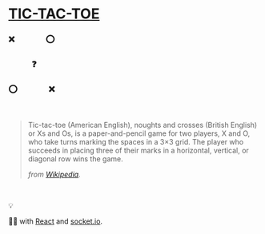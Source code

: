# [TIC-TAC-TOE](https://iamskok-tic-tac-toe.glitch.me/)

### ❌&nbsp;&nbsp;&nbsp;&nbsp;&nbsp;&nbsp;&nbsp;&nbsp;&nbsp;&nbsp;&nbsp;&nbsp;&nbsp;&nbsp;&nbsp;&nbsp;⭕️
### &nbsp;&nbsp;&nbsp;&nbsp;&nbsp;&nbsp;&nbsp;&nbsp;&nbsp;&nbsp;&nbsp;&nbsp;❓
### ⭕️&nbsp;&nbsp;&nbsp;&nbsp;&nbsp;&nbsp;&nbsp;&nbsp;&nbsp;&nbsp;&nbsp;&nbsp;&nbsp;&nbsp;&nbsp;&nbsp;❌

<br />

> Tic-tac-toe (American English), noughts and crosses (British English) or 
Xs and Os, is a paper-and-pencil game for two players, X and O, who take turns marking the spaces in a 3×3 grid. The 
player who succeeds in placing three of their marks in a horizontal, vertical, or diagonal row wins the game.
>
> _from [Wikipedia](https://en.wikipedia.org/wiki/Tic-tac-toe)._

<br />

💡

👨‍💻 with [React](https://reactjs.org/) and [socket.io](https://socket.io/).